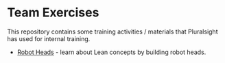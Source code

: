 # Team Exercises
This repository contains some training activities / materials that Pluralsight has used for internal training.

* [Robot Heads](robot-heads/) - learn about Lean concepts by building robot heads.
